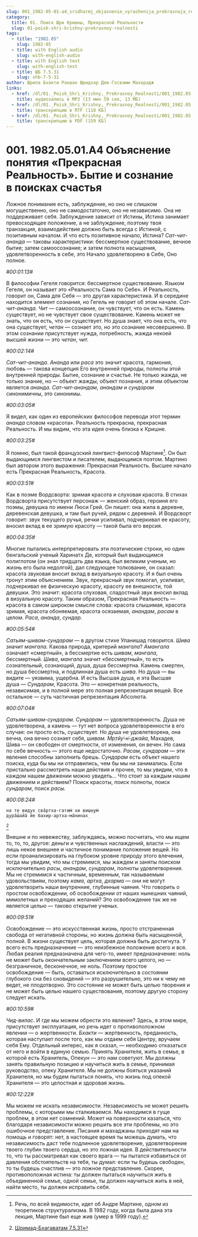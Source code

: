 ```yaml
---
slug: 001_1982-05-01-a4_sridharmj_objasnenie_vyrazhenija_prekrasnaja_realnost_bytie_i_soznanie_v_poiske_krasoty
category:
  title: 01. Поиск Шри Кришны, Прекрасной Реальности
  slug: 01-poisk-shri-krishny-prekrasnoy-realnosti
tags:
  - title: "1982.05"
    slug: 1982-05
  - title: with English audio
    slug: with-english-audio
  - title: with English text
    slug: with-english-text
  - title: ШБ 7.5.31
    slug: shb-7-5-31
author: Шрила Бхакти Ракшак Шридхар Дев-Госвами Махарадж
links:
  - href: /dl/01._Poisk_Shri_Krishny,_Prekrasnoy_Realnosti/001_1982.05.01.A4_SridharMj_Objasnenie_vyrazhenija_Prekrasnaja_Realnost_Bytie_i_soznanie_v_poiske_Krasoty.mp3
    title: аудиозапись в MP3 (13 мин 59 сек, 13 МБ)
  - href: /dl/01._Poisk_Shri_Krishny,_Prekrasnoy_Realnosti/001_1982.05.01.A4_SridharMj_Objasnenie_vyrazhenija_Prekrasnaja_Realnost_Bytie_i_soznanie_v_poiske_Krasoty.rtf
    title: транскрипцию в RTF (118 КБ)
  - href: /dl/01._Poisk_Shri_Krishny,_Prekrasnoy_Realnosti/001_1982.05.01.A4_SridharMj_Objasnenie_vyrazhenija_Prekrasnaja_Realnost_Bytie_i_soznanie_v_poiske_Krasoty.pdf
    title: транскрипцию в PDF (159 КБ)
---
```


# 001. 1982.05.01.A4 Объяснение понятия «Прекрасная Реальность». Бытие и сознание в поисках счастья

Ложное понимание есть, заблуждение, но оно не слишком могущественно, оно не самодостаточно, оно не независимо. Она не поддерживает себя. Заблуждение зависит от Истины, Истина занимает превосходящее положение, а не заблуждение, поэтому твоя транзакция, взаимодействие должно быть всегда с Истиной, с позитивным началом. И что есть позитивное начало, Истина? *Сат-чит-ананда* — таковы характеристики: бессмертное существование, вечное бытие; затем самоосознание; и затем полнота насыщения, удовлетворенность в себе, это Начало удовлетворено в Себе, Оно полное.

*#00:01:13#*

В философии Гегеля говорится: бессмертное существование. Языком Гегеля, он называет это «Реальность Сама по Себе». И Реальность, говорит он, Сама для Себя — это другая характеристика. И в середине находится элемент сознания, но Гегель не говорит об этом начале. *Сат-чит-ананда. Чит* — самоосознание, он чувствует, что он есть. Камень существует, но не чувствует свое существование. Камень может не знать, что он есть, что он существует. Но душа знает, что она есть, что она существует, *четан* — сознает это, но это сознание несовершенно. В этом сознании присутствует нужда, потребность, жажда некоей высшей жизни — это *четан*, *чит.*

*#00:02:14#*

*Сат-чит-ананда*. *Ананда* или *раса* это значит красота, гармония, любовь — такова концепция Его внутренней природы, полноты этой внутренней природы. Бытие, сознание и счастье. Не только жажда, не только знание, но — объект жажды, объект познания, и этим объектом является *ананда. Сат-чит-анандам*, *анандам* и *сундарам* синонимичны, это синонимы.

*#00:03:05#*

Я видел, как один из европейских философов переводи этот термин *ананда* словом «красота». Реальность прекрасна, прекрасная Реальность. И мы видим, что эта идея очень близка к Кришне.

*#00:03:25#*

Я помню, был такой французский лингвист-философ Мартине[^ftnref1]. Он был выдающимся лингвистом и писателем, выдающимся поэтом. Мартино был автором этого выражения: Прекрасная Реальность. Высшее начало есть Прекрасная Реальность, Красота.

*#00:03:51#*

Как в поэме Вордсворта: зримая красота и слуховая красота. В стихах Вордсворта присутствует персонаж — женский образ, героиня его поэмы, девушка по имени Люси Грей. Он пишет: она жила в деревне, деревенская девушка, и там был ручей, рядом с деревней. И Вордсворт говорит: звук текущего ручья, речки усиливал, подчеркивал ее красоту, вносил вклад в ее зримую красоту — такой была его версия.

*#00:04:35#*

Многие пытались интерпретировать эти поэтические строки, но один бенгальский ученый Харинатх Де, который был выдающимся полиглотом (он знал тридцать два языка, был великим ученым, но жизнь его была недолгой), дал следующее толкование, он сказал: красота звуковая вносит вклад в визуальную красоту. И я был очень тронут этим объяснением. Звук, прекрасный звук помогал, усиливал, подчеркивал ее физическую красоту, красоту ее внешности, той девушки. Это значит: красота слуховая, сладостный звук вносил вклад в визуальную красоту. Таким образом, Прекрасная Реальность — красота в самом широком смысле слова: красота слышимая, красота зримая, красота обоняемая, красота осязаемая, *анандам*, *расам* в целом. *Раса*, *ананда*, *сундар.*

*#00:05:54#*

*Сатьям-шивам-сундарам* — в другом стихе Упанишад говорится. *Шива* значит *мангала*. Какова природа, критерий *мангала*? *Амангала* означает «смертный», а бессмертие есть *шивам*, *мангала*, бессмертный. *Шива*, *мангала* значит «бессмертный», то есть сознательный, сознающий, душа, душа бессмертна. Камень смертен, но душа бессмертна, и подлинная душа есть *шива*. Но душа — вы видите — уязвима, ущербна. И есть Высшая душа, и эта Высшая душа — *Сундарам*, Красота. Это — конкретная реальность, независимая, и в полной мере это полная репрезентация вещей. Все остальное — суть частичная репрезентация Абсолюта.

*#00:07:04#*

*Сатьям-шивам-сундарам. Сундарам* — удовлетворенность. Душа не удовлетворена, а камень — тут нет вопроса удовлетворенности в его случае: он просто есть, существует. Но душа не удовлетворена, она вечна, она вечно сознает себя, *шивам. Мр̣тйу́-н̇-джайа*, Махадев, Шива — он свободен от смертности, от изменения, он вечен. Но сама по себе вечность — этого еще недостаточно. *Расам*, *сундарам* — эти явления способны заполнить брешь. *Сундарам* есть объект нашего поиска, куда бы мы ни отправились, чем бы мы ни занимались. Если пристально рассмотреть наши действия и прочее, то мы увидим, что в каждом нашем движении можно увидеть… Что стоит за каждым нашим движением и действием? Поиск красоты, поиск полноты, поиск *сундарам*, поиск *расы.*

*#00:08:24#*

    на те видух̣ сва̄ртха-гатим̇ хи виш̣н̣ум̇
    дура̄ш́айа̄ йе бахир-артха-ма̄нинах̣
[^ftnref2]

Внешне и по невежеству, заблуждаясь, можно посчитать, что мы ищем то, то, то, другое: деньги и чувственных наслаждений, власти — это лишь некое внешнее и частичное понимание положение вещей. Но если проанализировать на глубоком уровне природу этого влечения, тогда мы увидим, что мы стремимся, мы жаждем и заняты поиском исключительно *расы*, *анандам*, *сундарам*, полноты удовлетворения. Мы не стремимся к частичным, временным, так называемым удовольствиям, поэтому *кама*, *артха*, *дхарма* — они не могут удовлетворить наши внутренние, глубинные чаяния. Что говорить о простом освобождении, об освобождении от наших нынешних чаяний, мимолетных и преходящих желаний? Это освобождение так же не является целью — таково открытие ученых.

*#00:09:51#*

Освобождение — это искусственная жизнь, просто отстраненная свобода от негативной стороны, но жизнь должна быть насыщенной, полной. В жизни существует цель, которая должна быть достигнута. У всего есть предназначение — это неизбежное положение всего и вся. Любая реалия предназначена для чего-то, имеет предназначение: ноль не может быть окончательным заключением всего целого, но — безграничное, бесконечное, не ноль. Поэтому простое освобождение — быть, оставаться исключительно в состоянии глубокого сна без сновидений — это разрушительно, это ни к чему не ведет, не плодотворно. Это состояние не может быть целью творения и не может быть целью нашего существования, поэтому другую сторону следует искать.

*#00:10:59#*

*Чид-вилас*. И где мы можем обрести это явление? Здесь, в этом мире, присутствует эксплуатация, но речь идет о противоположном явлении — о жертвенности. *Бхакти* — жертвенность, преданность, которая наступает после того, как мы отдаем себя Центру, вручаем себя Ему. Отдельный интерес, как я сказал, — необходимо отказаться от него и войти в единую семью. Принять Хранителя, жить в семье, в которой есть Хранитель, Опекун — это нам советуют. Мы должны занять правильную позицию и научиться жить в семье, принимая руководство, опеку Хранителя. Мы не должны бояться указаний Хранителя, но мы будем пытаться понять, что жизнь под опекой Хранителя — это целостная и здоровая жизнь.

*#00:12:22#*

Мы можем не искать независимости. Независимость не может решить проблемы, с которыми мы сталкиваемся. Мы находимся в гуще проблем, в этом нет сомнений. Может на поверхности казаться, что благодаря независимости можно решить все эти проблемы, но это ошибочное представление. Писания и махаджаны приходят нам на помощь и говорят: нет, в настоящее время ты можешь думать, что независимость даст тебе подлинное удовлетворение, удовлетворение твоего глубин твоего сердца, но это ложная идея. В действительности то, что ты рассматривал как своего врага — ты пытался избавиться от давления обстоятельств на тебя, ты думал: если ты будешь свободен, то ты будешь счастлив — это ложное представление. Скорее, противоположная истина: ты должен пытаться научиться жить в объединенной семье, одной семье, ты должен научиться жить в ней, найти место, ты должен исправить себя.



[^ftnref1]: Речь, по всей видимости, идет об Андре Мартине, одном из теоретиков структурализма. В 1982 году, когда была дана эта лекция, Мартине был еще жив (умер в 1999 году).

[^ftnref2]: [Шримад-Бхагаватам 7.5.31](../notes/shrimad-bhagavatam/shrimad-bhagavatam-7-5-31.md)
